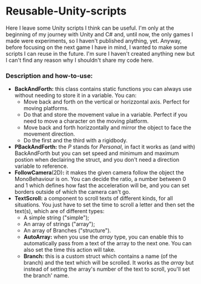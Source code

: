 # Reusable-Unity-scripts
Here I leave some Unity scripts I think can be useful. I'm only at the beginning of my journey with Unity and C# and, until now, the only games I made were experiments, so I haven't published anything, yet.
Anyway, before focusing on the next game I have in mind, I wanted to make some scripts I can reuse in the future. I'm sure I haven't created anything new but I can't find any reason why I shouldn't share my code here.

### Description and how-to-use:
- **BackAndForth:** this class contains static functions you can always use without needing to store it in a variable. You can:
  * Move back and forth on the vertical or horizzontal axis. Perfect for moving platforms.
  * Do that and store the movement value in a variable. Perfect if you need to move a character on the moving platform.
  * Move back and forth horizzontally and mirror the object to face the movement direction.
  * Do the first and the third with a rigidbody.
- **PBackAndForth:** the *P* stands for *Personal*, in fact it works as (and with) BackAndForth but you can set speed and minimum and maximum postion when declairing the struct, and you don't need a direction variable to reference.
- **FollowCamera**(2D)**:** it makes the given camera follow the object the MonoBehaviour is on. You can decide the ratio, a number between 0 and 1 which defines how fast the acceleration will be, and you can set borders outside of which the camera can't go.
- **TextScroll:** a component to scroll texts of different kinds, for all situations. You just have to set the time to scroll a letter and then set the text(s), which are of different types:
  * A simple string ("simple");
  * An array of strings ("array");
  * An array of Branches ("structure").
  - **AutoArray:** when you use the *array* type, you can enable this to automatically pass from a text of the array to the next one. You can also set the time this action will take.
  - **Branch:** this is a custom struct which contains a name (of the branch) and the text which will be scrolled. It works as the *array* but instead of setting the array's number of the text to scroll, you'll set the branch' name.
